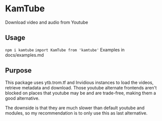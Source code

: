 # KamTube
Download video and audio from Youtube

## Usage
`npm i kamtube`
`import KamTube from 'kamtube'`
Examples in docs/examples.md

## Purpose
This package uses ytb.trom.tf and Invidious instances to load the videos, retrieve metadata and download. Those youtube alternate frontends aren't blocked on places that youtube may be and are trade-free, making them a good alternative.

The downside is that they are much slower than default youtube and modules, so my recommendation is to only use this as last alternative.


